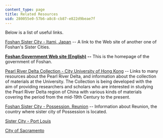 ```yaml
---
content_type: page
title: Related Resources
uid: 280055e0-57b6-a8c8-cb87-e822d9beae7f
---
```


Below is a list of useful links.

[Foshan Sister City - Itami, Japan](http://www2.osk.3web.ne.jp/~aranishi/index_e.htm) -- A link to the Web site of another one of Foshan's Sister Cities.

**[Foshan Government Web site (English)](http://www.foshan.gov.cn/english/) --** This is the homepage of the government of Foshan.

[Pearl River Delta Collection - City University of Hong Kong](http://www.cityu.edu.hk/lib/collect/index.htm) -- Links to many resources about the Pearl River Delta, and information about the collection of materials at the University. The Collection is being developed with the aim of providing researchers and scholars who are interested in studying the Pearl River Delta region of China with various kinds of materials covering the period from the mid-19th Century to the present.

[Foshan Sister City - Possession, Reunion](http://www.foshan.gov.cn/english/) -- Information about Reunion, the country where sister city of Possession is located.

[Sister City - Port Louis](http://www.foshan.gov.cn/english/)

[City of Sacramento](http://www.cityofsacramento.org/)
